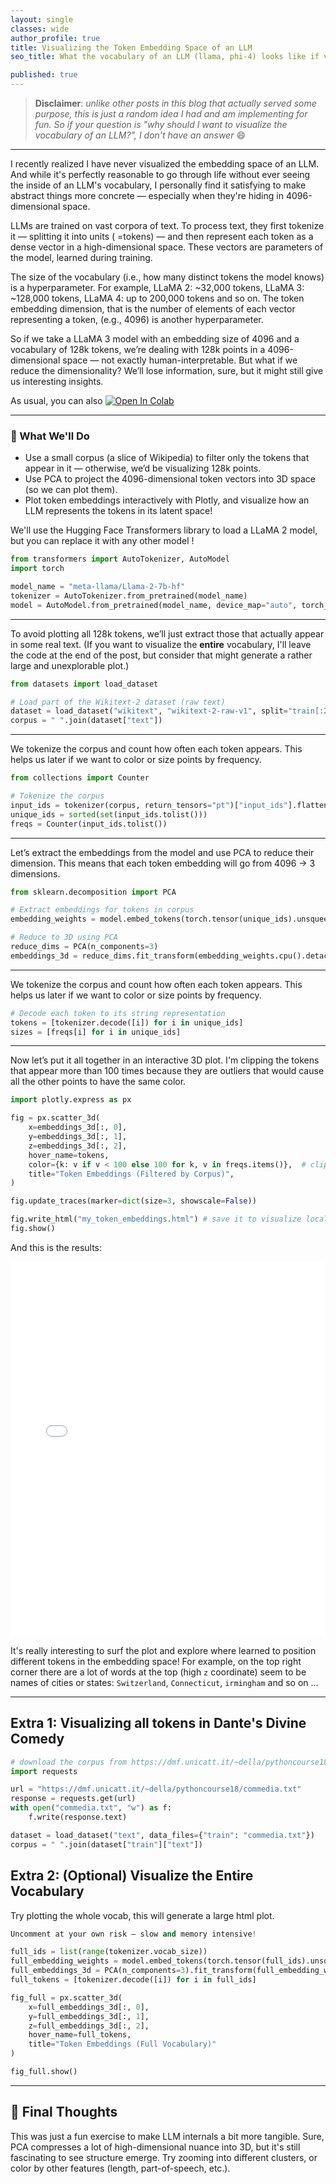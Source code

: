 ```yaml
---
layout: single
classes: wide
author_profile: true
title: Visualizing the Token Embedding Space of an LLM
seo_title: What the vocabulary of an LLM (llama, phi-4) looks like if visualized in a plot.

published: true
---
```


> **Disclaimer**: *unlike other posts in this blog that actually served some purpose, this is just a random idea I had and am implementing for fun. So if your question is "why should I want to visualize the vocabulary of an LLM?", I don't have an answer* 😄

---

I recently realized I have never visualized the embedding space of an LLM. And while it's perfectly reasonable to go through life without ever seeing the inside of an LLM's vocabulary, I personally find it satisfying to make abstract things more concrete — especially when they're hiding in 4096-dimensional space.

LLMs are trained on vast corpora of text. To process text, they first tokenize it — splitting it into units ( =tokens) — and then represent each token as a dense vector in a high-dimensional space. These vectors are parameters of the model, learned during training.

The size of the vocabulary (i.e., how many distinct tokens the model knows) is a hyperparameter. For example, LLaMA 2: \~32,000 tokens, LLaMA 3: \~128,000 tokens, LLaMA 4: up to 200,000 tokens and so on. The token embedding dimension, that is the number of elements of each vector representing a token, (e.g., 4096) is another hyperparameter.

So if we take a LLaMA 3 model with an embedding size of 4096 and a vocabulary of 128k tokens, we’re dealing with 128k points in a  4096-dimensional space — not exactly human-interpretable. But what if we reduce the dimensionality? We’ll lose information, sure, but it might still give us interesting insights. 

As usual, you can also <a href="https://colab.research.google.com/drive/1mxFgj9R8s9nJoJUEisQxVPH9LRT4Lm6R" target="_parent"><img src="https://colab.research.google.com/assets/colab-badge.svg" alt="Open In Colab"/></a>

---

### 🔧 What We'll Do

* Use a small corpus (a slice of Wikipedia) to filter only the tokens that appear in it — otherwise, we’d be visualizing 128k points.
* Use PCA to project the 4096-dimensional token vectors into 3D space (so we can plot them).
* Plot token embeddings interactively with Plotly, and visualize how an LLM represents the tokens in its latent space!

We'll use the Hugging Face Transformers library to load a LLaMA 2 model, but you can replace it with any other model !

```python
from transformers import AutoTokenizer, AutoModel
import torch

model_name = "meta-llama/Llama-2-7b-hf"
tokenizer = AutoTokenizer.from_pretrained(model_name)
model = AutoModel.from_pretrained(model_name, device_map="auto", torch_dtype=torch.bfloat16).eval()
```

---


To avoid plotting all 128k tokens, we’ll just extract those that actually appear in some real text. (If you want to visualize the **entire** vocabulary, I'll leave the code at the end of the post, but consider that might generate a rather large and unexplorable plot.)

```python
from datasets import load_dataset

# Load part of the Wikitext-2 dataset (raw text)
dataset = load_dataset("wikitext", "wikitext-2-raw-v1", split="train[:20%]")
corpus = " ".join(dataset["text"])
```

---

We tokenize the corpus and count how often each token appears. This helps us later if we want to color or size points by frequency.

```python
from collections import Counter

# Tokenize the corpus
input_ids = tokenizer(corpus, return_tensors="pt")["input_ids"].flatten()
unique_ids = sorted(set(input_ids.tolist()))
freqs = Counter(input_ids.tolist())
```

---

Let’s extract the embeddings from the model and use PCA to reduce their dimension. This means that each token embedding will go from 4096 -> 3 dimensions. 

```python
from sklearn.decomposition import PCA

# Extract embeddings for tokens in corpus
embedding_weights = model.embed_tokens(torch.tensor(unique_ids).unsqueeze(0).to(model.device)).squeeze(0)

# Reduce to 3D using PCA
reduce_dims = PCA(n_components=3)
embeddings_3d = reduce_dims.fit_transform(embedding_weights.cpu().detach().float())
```

---

We tokenize the corpus and count how often each token appears. This helps us later if we want to color or size points by frequency.

```python
# Decode each token to its string representation
tokens = [tokenizer.decode([i]) for i in unique_ids]
sizes = [freqs[i] for i in unique_ids]
```

---

Now let’s put it all together in an interactive 3D plot. I'm clipping the tokens that appear more than 100 times because they are outliers that would cause all the other points to have the same color.

```python
import plotly.express as px

fig = px.scatter_3d(
    x=embeddings_3d[:, 0],
    y=embeddings_3d[:, 1],
    z=embeddings_3d[:, 2],
    hover_name=tokens,
    color={k: v if v < 100 else 100 for k, v in freqs.items()},  # clip outlier freqs
    title="Token Embeddings (Filtered by Corpus)",
)

fig.update_traces(marker=dict(size=3, showscale=False))

fig.write_html("my_token_embeddings.html") # save it to visualize locally
fig.show() 
```

And this is the results:

<iframe src="{{ site.url }}{{ site.baseurl }}/assets/html/llama7b.html" width="100%" height="600px" frameborder="0"></iframe>

It's really interesting to surf the plot and explore where learned to position different tokens in the embedding space! For example, on the top right corner there are a lot of words at the top (high `z` coordinate) seem to be names of cities or states: `Switzerland`, `Connecticut`, `irmingham` and so on ...  

---

## Extra 1: Visualizing all tokens in Dante's Divine Comedy

```python
# download the corpus from https://dmf.unicatt.it/~della/pythoncourse18/commedia.txt
import requests

url = "https://dmf.unicatt.it/~della/pythoncourse18/commedia.txt"
response = requests.get(url)
with open("commedia.txt", "w") as f:
    f.write(response.text)

dataset = load_dataset("text", data_files={"train": "commedia.txt"})
corpus = " ".join(dataset["train"]["text"])
```


## Extra 2: (Optional) Visualize the Entire Vocabulary

Try plotting the whole vocab, this will generate a large html plot.

```python
Uncomment at your own risk — slow and memory intensive!

full_ids = list(range(tokenizer.vocab_size))
full_embedding_weights = model.embed_tokens(torch.tensor(full_ids).unsqueeze(0).to(model.device)).squeeze(0)
full_embeddings_3d = PCA(n_components=3).fit_transform(full_embedding_weights.cpu().detach().float())
full_tokens = [tokenizer.decode([i]) for i in full_ids]

fig_full = px.scatter_3d(
    x=full_embeddings_3d[:, 0],
    y=full_embeddings_3d[:, 1],
    z=full_embeddings_3d[:, 2],
    hover_name=full_tokens,
    title="Token Embeddings (Full Vocabulary)"
)

fig_full.show()
```

---

## 🧠 Final Thoughts

This was just a fun exercise to make LLM internals a bit more tangible. Sure, PCA compresses a lot of high-dimensional nuance into 3D, but it's still fascinating to see structure emerge. Try zooming into different clusters, or color by other features (length, part-of-speech, etc.).



